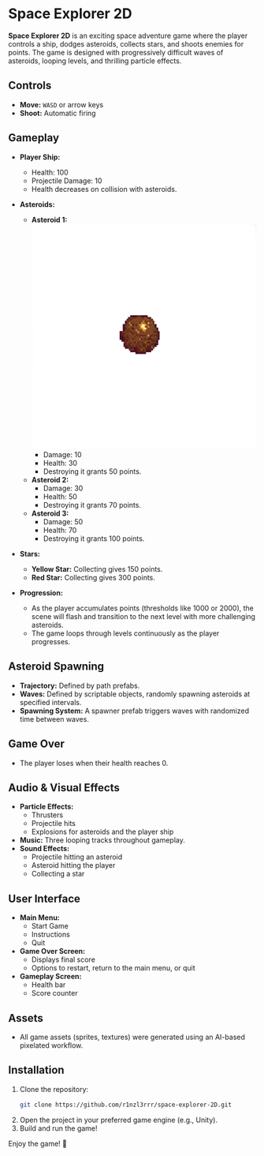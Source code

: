 # Space Explorer 2D

**Space Explorer 2D** is an exciting space adventure game where the player controls a ship, dodges asteroids, collects stars, and shoots enemies for points. The game is designed with progressively difficult waves of asteroids, looping levels, and thrilling particle effects.

## Controls
- **Move:** `WASD` or arrow keys
- **Shoot:** Automatic firing

## Gameplay
- **Player Ship:**
  - Health: 100
  - Projectile Damage: 10
  - Health decreases on collision with asteroids.

- **Asteroids:**
  - **Asteroid 1:**
    ![Asteroid 1](Assets/3rd%20Party%20Assets/SpaceAssets/Asteroids/Asteroid_1.png)
    - Damage: 10
    - Health: 30
    - Destroying it grants 50 points.
  - **Asteroid 2:** 
    - Damage: 30
    - Health: 50
    - Destroying it grants 70 points.
  - **Asteroid 3:** 
    - Damage: 50
    - Health: 70
    - Destroying it grants 100 points.
    
- **Stars:**
  - **Yellow Star:** Collecting gives 150 points.
  - **Red Star:** Collecting gives 300 points.

- **Progression:**
  - As the player accumulates points (thresholds like 1000 or 2000), the scene will flash and transition to the next level with more challenging asteroids.
  - The game loops through levels continuously as the player progresses.

## Asteroid Spawning
- **Trajectory:** Defined by path prefabs.
- **Waves:** Defined by scriptable objects, randomly spawning asteroids at specified intervals.
- **Spawning System:** A spawner prefab triggers waves with randomized time between waves.

## Game Over
- The player loses when their health reaches 0.

## Audio & Visual Effects
- **Particle Effects:**
  - Thrusters
  - Projectile hits
  - Explosions for asteroids and the player ship
- **Music:** Three looping tracks throughout gameplay.
- **Sound Effects:** 
  - Projectile hitting an asteroid
  - Asteroid hitting the player
  - Collecting a star

## User Interface
- **Main Menu:**
  - Start Game
  - Instructions
  - Quit
- **Game Over Screen:**
  - Displays final score
  - Options to restart, return to the main menu, or quit
- **Gameplay Screen:**
  - Health bar
  - Score counter

## Assets
- All game assets (sprites, textures) were generated using an AI-based pixelated workflow.

## Installation
1. Clone the repository:  
   ```bash
   git clone https://github.com/r1nzl3rrr/space-explorer-2D.git
   ```
2. Open the project in your preferred game engine (e.g., Unity).
3. Build and run the game!

Enjoy the game! 🚀
